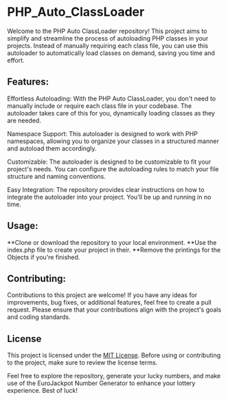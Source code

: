 # PHP_Auto_ClassLoader

Welcome to the PHP Auto ClassLoader repository! This project aims to simplify and streamline the process of autoloading PHP classes in your projects. Instead of manually requiring each class file, you can use this autoloader to automatically load classes on demand, saving you time and effort.

## Features:

Effortless Autoloading: With the PHP Auto ClassLoader, you don't need to manually include or require each class file in your codebase. The autoloader takes care of this for you, dynamically loading classes as they are needed.

Namespace Support: This autoloader is designed to work with PHP namespaces, allowing you to organize your classes in a structured manner and autoload them accordingly.

Customizable: The autoloader is designed to be customizable to fit your project's needs. You can configure the autoloading rules to match your file structure and naming conventions.

Easy Integration: The repository provides clear instructions on how to integrate the autoloader into your project. You'll be up and running in no time.

## Usage:

**Clone or download the repository to your local environment.
**Use the index.php file to create your project in their.
**Remove the printings for the Objects if you're finished.

## Contributing:

Contributions to this project are welcome! If you have any ideas for improvements, bug fixes, or additional features, feel free to create a pull request. Please ensure that your contributions align with the project's goals and coding standards.

## License

This project is licensed under the [MIT License](LICENSE). Before using or contributing to the project, make sure to review the license terms.

Feel free to explore the repository, generate your lucky numbers, and make use of the EuroJackpot Number Generator to enhance your lottery experience. Best of luck!
